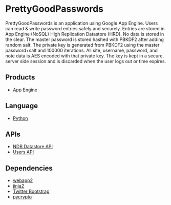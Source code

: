 # PrettyGoodPasswords

PrettyGoodPasswords is an application using Google App
Engine. Users can read & write password entries safely and securely. 
Entries are stored in App Engine (NoSQL) High Replication Datastore (HRD).
No data is stored in the clear. The master password is stored hashed with
PBKDF2 after adding random salt.
The private key is generated from PBKDF2 using the master password+salt and
100000 iterations. All site, username, password, and note data is AES encoded
with that private key. The key is kept in a secure, server side session and is
discarded when the user logs out or time expires.

## Products
- [App Engine][1]

## Language
- [Python][2]

## APIs
- [NDB Datastore API][3]
- [Users API][4]

## Dependencies
- [webapp2][5]
- [jinja2][6]
- [Twitter Bootstrap][7]
- [pycrypto][8]

[1]: https://developers.google.com/appengine
[2]: https://python.org
[3]: https://developers.google.com/appengine/docs/python/ndb/
[4]: https://developers.google.com/appengine/docs/python/users/
[5]: http://webapp-improved.appspot.com/
[6]: http://jinja.pocoo.org/docs/
[7]: http://twitter.github.com/bootstrap/
[8]: https://pypi.python.org/pypi/pycrypto

